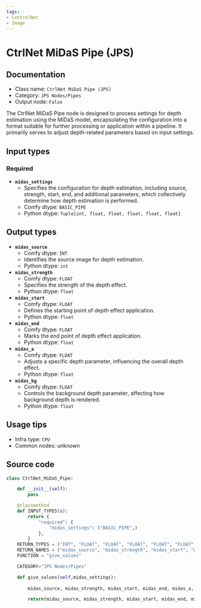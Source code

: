 ```yaml
---
tags:
- ControlNet
- Image
---
```


# CtrlNet MiDaS Pipe (JPS)
## Documentation
- Class name: `CtrlNet MiDaS Pipe (JPS)`
- Category: `JPS Nodes/Pipes`
- Output node: `False`

The CtrlNet MiDaS Pipe node is designed to process settings for depth estimation using the MiDaS model, encapsulating the configuration into a format suitable for further processing or application within a pipeline. It primarily serves to adjust depth-related parameters based on input settings.
## Input types
### Required
- **`midas_settings`**
    - Specifies the configuration for depth estimation, including source, strength, start, end, and additional parameters, which collectively determine how depth estimation is performed.
    - Comfy dtype: `BASIC_PIPE`
    - Python dtype: `Tuple[int, float, float, float, float, float]`
## Output types
- **`midas_source`**
    - Comfy dtype: `INT`
    - Identifies the source image for depth estimation.
    - Python dtype: `int`
- **`midas_strength`**
    - Comfy dtype: `FLOAT`
    - Specifies the strength of the depth effect.
    - Python dtype: `float`
- **`midas_start`**
    - Comfy dtype: `FLOAT`
    - Defines the starting point of depth effect application.
    - Python dtype: `float`
- **`midas_end`**
    - Comfy dtype: `FLOAT`
    - Marks the end point of depth effect application.
    - Python dtype: `float`
- **`midas_a`**
    - Comfy dtype: `FLOAT`
    - Adjusts a specific depth parameter, influencing the overall depth effect.
    - Python dtype: `float`
- **`midas_bg`**
    - Comfy dtype: `FLOAT`
    - Controls the background depth parameter, affecting how background depth is rendered.
    - Python dtype: `float`
## Usage tips
- Infra type: `CPU`
- Common nodes: unknown


## Source code
```python
class CtrlNet_MiDaS_Pipe:

    def __init__(self):
        pass

    @classmethod
    def INPUT_TYPES(s):
        return {
            "required": {
                "midas_settings": ("BASIC_PIPE",)
            },
        }
    RETURN_TYPES = ("INT", "FLOAT", "FLOAT", "FLOAT", "FLOAT", "FLOAT",)
    RETURN_NAMES = ("midas_source", "midas_strength", "midas_start", "midas_end", "midas_a", "midas_bg",)
    FUNCTION = "give_values"

    CATEGORY="JPS Nodes/Pipes"

    def give_values(self,midas_settings):
        
        midas_source, midas_strength, midas_start, midas_end, midas_a, midas_bg = midas_settings

        return(midas_source, midas_strength, midas_start, midas_end, midas_a, midas_bg,)

```
